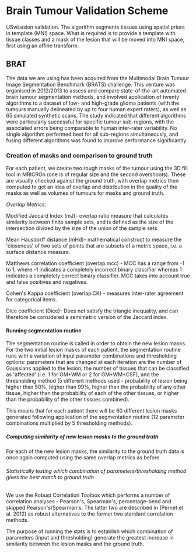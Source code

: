 # Brain Tumour Validation Scheme

USwLesion validation. The algorithm segments tissues using spatial priors in template (MNI) space. What is required is to provide a template with tissue classes and a mask of the lesion that will be moved into MNI space, first using an affine transform.

## BRAT

The data we are using has been acquired from the Multimodal Brain Tumour Image Segmentation Benchmark (BRATS) challenge. This venture was organised in 2012/2013 to assess and compare state-of-the-art automated brain tumour segmentation methods, and involved application of twenty algorithms to a dataset of low- and high-grade glioma patients (with the tumours manually delineated by up to four human expert raters), as well as 65 simulated synthetic scans. The study indicated that different algorithms were particularly successful for specific tumour sub-regions, with the associated errors being comparable to human inter-rater variability. No single algorithm performed best for all sub-regions simultaneously, and fusing different algorithms was found to improve performance significantly.

### Creation of masks and comparison to ground truth

For each patient, we create two rough masks of the tumour using the 3D fill tool in MRICROn (one is of regular size and the second overshoots). These are visually checked against the ground truth, with overlap metrics then computed to get an idea of overlap and distribution in the quality of the masks as well as volumes of tumours for masks and ground truth.

*_Overlap Metrics_*:

Modified Jaccard Index (mJ)- overlap ratio measure that calculates similarity between finite sample sets, and is defined as the size of the intersection divided by the size of the union of the sample sets.

Mean Hausdorff distance (mHd)- mathematical construct to measure the 'closeness' of two sets of points that are subsets of a metric space, i.e. a surface distance measure.

Matthews correlation coefficient (overlap.mcc) - MCC has a range from -1 to 1, where -1 indicates a completely incorrect binary classifier whereas 1 indicates a completely correct binary classifier. MCC takes into account true and false positives and negatives.

Cohen's Kappa coefficient (overlap.CK) - measures inter-rater agreement for categorical items.

Dice coefficient (Dice)- Does not satisfy the triangle inequality, and can therefore be considered a semimetric version of the Jaccard index.

#### Running segmentation routine

The segmentation routine is called in order to obtain the new lesion masks. For the two initial lesion masks of each patient, the segmentation routine runs with a variation of input parameter combinations and thresholding options: parameters that are changed at each iteration are the number of Gaussians applied to the lesion, the number of tissues that can be classified as 'affected' (i.e. 1 for GM+WM or 2 for GM+WM+CSF), and the thresholding method (5 different methods used - probability of lesion being higher than 50%, higher than 99%, higher than the probability of any other tissue, higher than the probability of each of the other tissues, or higher than the probability of the other tissues combined).

This means that for each patient there will be 60 different lesion masks generated following application of the segmentation routine (12 parameter combinations multiplied by 5 thresholding methods).

##### Computing similarity of new lesion masks to the ground truth

For each of the new lesion masks, the similarity to the ground truth data is once again computed using the same overlap metrics as before.

###### Statistically testing which combination of parameters/thresholding method gives the best match to ground truth

We use the Robust Correlation Toolbox which performs a number of correlation analyses - Pearson's, Spearman's, percentage-bend and skipped Pearson's/Spearman's. The latter two are described in (Pernet et al. 2012) as robust alternatives to the former two standard correlation methods.

The purpose of running the stats is to establish which combination of parameters (input and thresholding) generate the greatest increase in similarity between the lesion masks and the ground truth.
